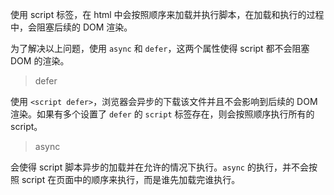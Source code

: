 使用 script 标签，在 html 中会按照顺序来加载并执行脚本，在加载和执行的过程中，会阻塞后续的 DOM 渲染。

为了解决以上问题，使用 `async` 和 `defer`，这两个属性使得 script 都不会阻塞 DOM 的渲染。

> defer 

使用 `<script defer>`，浏览器会异步的下载该文件并且不会影响到后续的 DOM 渲染。如果有多个设置了 `defer` 的 `script` 标签存在，则会按照顺序执行所有的 script。

> async

会使得 script 脚本异步的加载并在允许的情况下执行。`async` 的执行，并不会按照 script 在页面中的顺序来执行，而是谁先加载完谁执行。